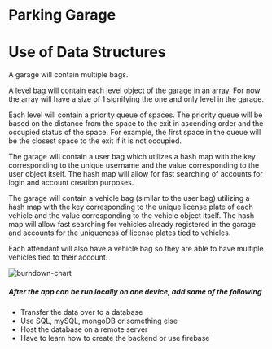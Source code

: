 # Parking Garage

# Use of Data Structures

A garage will contain multiple bags.

A level bag will contain each level object of the garage in an array. For now the array will have a size of 1 signifying the one and only level in the garage.

Each level will contain a priority queue of spaces. The priority queue will be based on the distance from the space to the exit in ascending order and the occupied status of the space. For example, the first space in the queue will be the closest space to the exit if it is not occupied.

The garage will contain a user bag which utilizes a hash map with the key corresponding to the unique username and the value corresponding to the user object itself. The hash map will allow for fast searching of accounts for login and account creation purposes.

The garage will contain a vehicle bag (similar to the user bag) utilizing a hash map with the key corresponding to the unique license plate of each vehicle and the value corresponding to the vehicle object itself. The hash map will allow fast searching for vehicles already registered in the garage and accounts for the uniqueness of license plates tied to vehicles.

Each attendant will also have a vehicle bag so they are able to have multiple vehicles tied to their account.

![burndown-chart](https://github.com/Dennis12Hahn/CSE248ParkingGarage/blob/master/burndown-chart.svg "Burndown Chart")

##### After the app can be run locally on one device, add some of the following

* Transfer the data over to a database
* Use SQL, mySQL, mongoDB or something else
* Host the database on a remote server
* Have to learn how to create the backend or use firebase
